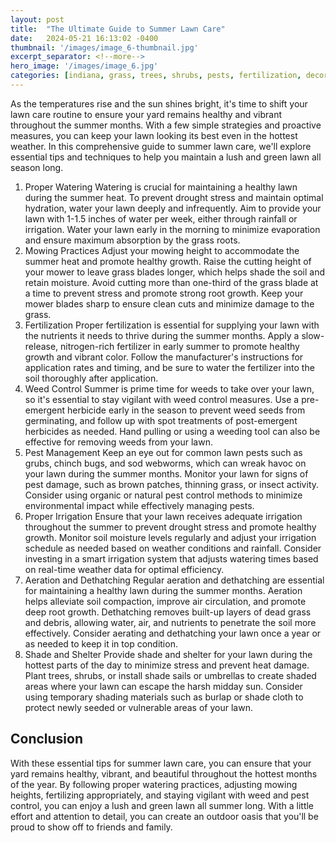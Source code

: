 ```yaml
---
layout: post
title:  "The Ultimate Guide to Summer Lawn Care"
date:   2024-05-21 16:13:02 -0400
thumbnail: '/images/image_6-thumbnail.jpg'
excerpt_separator: <!--more-->
hero_image: '/images/image_6.jpg'
categories: [indiana, grass, trees, shrubs, pests, fertilization, decoration, curb appeal, garden, flowers, recreation]
---
```

As the temperatures rise and the sun shines bright, it's time to shift your lawn care routine to ensure your yard remains healthy and vibrant throughout the summer months.<!--more--> With a few simple strategies and proactive measures, you can keep your lawn looking its best even in the hottest weather. In this comprehensive guide to summer lawn care, we'll explore essential tips and techniques to help you maintain a lush and green lawn all season long.
1. Proper Watering
Watering is crucial for maintaining a healthy lawn during the summer heat. To prevent drought stress and maintain optimal hydration, water your lawn deeply and infrequently. Aim to provide your lawn with 1-1.5 inches of water per week, either through rainfall or irrigation. Water your lawn early in the morning to minimize evaporation and ensure maximum absorption by the grass roots.
2. Mowing Practices
Adjust your mowing height to accommodate the summer heat and promote healthy growth. Raise the cutting height of your mower to leave grass blades longer, which helps shade the soil and retain moisture. Avoid cutting more than one-third of the grass blade at a time to prevent stress and promote strong root growth. Keep your mower blades sharp to ensure clean cuts and minimize damage to the grass.
3. Fertilization
Proper fertilization is essential for supplying your lawn with the nutrients it needs to thrive during the summer months. Apply a slow-release, nitrogen-rich fertilizer in early summer to promote healthy growth and vibrant color. Follow the manufacturer's instructions for application rates and timing, and be sure to water the fertilizer into the soil thoroughly after application.
4. Weed Control
Summer is prime time for weeds to take over your lawn, so it's essential to stay vigilant with weed control measures. Use a pre-emergent herbicide early in the season to prevent weed seeds from germinating, and follow up with spot treatments of post-emergent herbicides as needed. Hand pulling or using a weeding tool can also be effective for removing weeds from your lawn.
5. Pest Management
Keep an eye out for common lawn pests such as grubs, chinch bugs, and sod webworms, which can wreak havoc on your lawn during the summer months. Monitor your lawn for signs of pest damage, such as brown patches, thinning grass, or insect activity. Consider using organic or natural pest control methods to minimize environmental impact while effectively managing pests.
6. Proper Irrigation
Ensure that your lawn receives adequate irrigation throughout the summer to prevent drought stress and promote healthy growth. Monitor soil moisture levels regularly and adjust your irrigation schedule as needed based on weather conditions and rainfall. Consider investing in a smart irrigation system that adjusts watering times based on real-time weather data for optimal efficiency.
7. Aeration and Dethatching
Regular aeration and dethatching are essential for maintaining a healthy lawn during the summer months. Aeration helps alleviate soil compaction, improve air circulation, and promote deep root growth. Dethatching removes built-up layers of dead grass and debris, allowing water, air, and nutrients to penetrate the soil more effectively. Consider aerating and dethatching your lawn once a year or as needed to keep it in top condition.
8. Shade and Shelter
Provide shade and shelter for your lawn during the hottest parts of the day to minimize stress and prevent heat damage. Plant trees, shrubs, or install shade sails or umbrellas to create shaded areas where your lawn can escape the harsh midday sun. Consider using temporary shading materials such as burlap or shade cloth to protect newly seeded or vulnerable areas of your lawn.

## Conclusion
With these essential tips for summer lawn care, you can ensure that your yard remains healthy, vibrant, and beautiful throughout the hottest months of the year. By following proper watering practices, adjusting mowing heights, fertilizing appropriately, and staying vigilant with weed and pest control, you can enjoy a lush and green lawn all summer long. With a little effort and attention to detail, you can create an outdoor oasis that you'll be proud to show off to friends and family.
